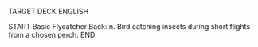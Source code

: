 TARGET DECK
ENGLISH

START
Basic
Flycatcher
Back: n. Bird catching insects during short flights from a chosen perch.
END
